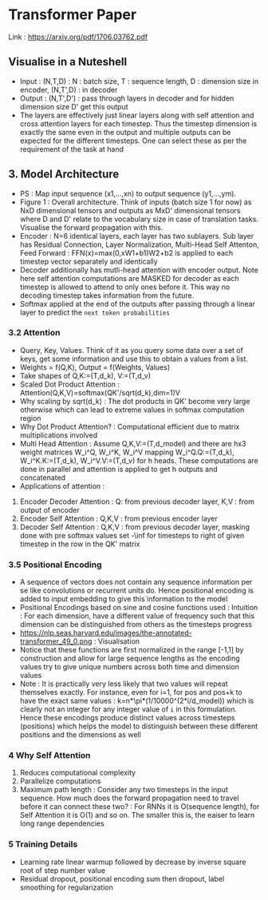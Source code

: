 # Transformer Paper

Link : https://arxiv.org/pdf/1706.03762.pdf

## Visualise in a Nuteshell

* Input : (N,T,D) : N : batch size, T : sequence length, D : dimension size in encoder,
(N,T',D) : in decoder
* Output : (N,T',D') : pass through layers in decoder and for hidden dimension size D' get this output
* The layers are effectively just linear layers along with self attention and cross attention layers for each timestep. Thus the timestep dimension is exactly the same even in the output and multiple outputs can be expected for the different timesteps. One can select these as per the requirement of the task at hand  

## 3. Model Architecture

* PS : Map input sequence (x1,...,xn) to output sequence (y1,...,ym).
* Figure 1 : Overall architecture. Think of inputs (batch size 1 for now) as NxD dimensional tensors and outputs as MxD' dimensional tensors where D and D' relate to the vocabulary size in case of translation tasks. Visualise the forward propagation with this.
* Encoder : N=6 identical layers, each layer has two sublayers. Sub layer has Residual Connection, Layer Normalization, Multi-Head Self Attenton, Feed Forward : FFN(x)=max(0,xW1+b1)W2+b2 is applied to each timestep vector separately and identically
* Decoder additionally has mutli-head attention with encoder output. Note here self attention computations are MASKED for decoder as each timestep is allowed to attend to only ones before it. This way no decoding timestep takes information from the future.
* Softmax applied at the end of the outputs after passing through a linear layer to predict the `next token probabilities`

### 3.2 Attention
* Query, Key, Values. Think of it as you query some data over a set of keys, get some information and use this to obtain a values from a list.
* Weights = f(Q,K), Output = f(Weights, Values)
* Take shapes of Q,K:=(T,d_k), V:=(T,d_v)
* Scaled Dot Product Attention : Attention(Q,K,V)=softmax(QK'/sqrt(d_k),dim=1)V
* Why scaling by sqrt(d_k) : The dot products in QK' become very large otherwise which can lead to extreme values in softmax computation region
* Why Dot Product Attention? : Computational efficient due to matrix multiplications involved
* Multi Head Attention : Assume Q,K,V:=(T,d_model) and there are hx3 weight matrices W_i^Q, W_i^K, W_i^V mapping W_i^Q.Q:=(T,d_k), W_i^K.K:=(T,d_k), W_i^V.V:=(T,d_v) for h heads. These computations are done in parallel and attention is applied to get h outputs and concatenated
* Applications of attention : 
1. Encoder Decoder Attention : Q: from previous decoder layer, K,V : from output of encoder
2. Encoder Self Attention : Q,K,V : from previous encoder layer
3. Decoder Self Attention : Q,K,V : from previous decoder layer, masking done with pre softmax values set -\inf for timesteps to right of given timestep in the row in the QK' matrix

### 3.5 Positional Encoding
* A sequence of vectors does not contain any sequence information per se like convolutions or recurrent units do. Hence positional encoding is added to input embedding to give this information to the model
* Positional Encodings based on sine and cosine functions used : Intuition : For each dimension, have a different value of frequency such that this dimension can be distinguished from others as the timesteps progress
* https://nlp.seas.harvard.edu/images/the-annotated-transformer_49_0.png : Visualisation
* Notice that these functions are first normalized in the range [-1,1] by construction and allow for large sequence lengths as the encoding values try to give unique numbers across both time and dimension values
* Note : It is practically very less likely that two values will repeat themselves exactly. For instance, even for i=1, for pos and pos+k to have the exact same values : k=n*\pi*(1/10000^(2*i/d_model)) which is clearly not an integer for any integer value of `i` in this formulation. Hence these encodings produce distinct values across timesteps (positions) which helps the model to distinguish between these different positions and the dimensions as well

### 4 Why Self Attention
1. Reduces computational complexity
2. Parallelize computations
3. Maximum path length : Consider any two timesteps in the input sequence. How much does the forward propagation need to travel before it can connect these two? : For RNNs it is O(sequence length), for Self Attention it is O(1) and so on. The smaller this is, the eaiser to learn long range dependencies

### 5 Training Details
* Learning rate linear warmup followed by decrease by inverse square root of step number value
* Residual dropout, positional encoding sum then dropout, label smoothing for regularization
